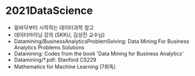# 2021DataScience
- 밑바닥부터 시작하는 데이터과학 참고
- 데이터마이닝 강의 (SKKU, 김성진 교수님)
- Datamining/BusinessAnalyticsProblemSolving: Data Mining For Business Analytics Problems Solutions
- Datamining: Codes from the book 'Data Mining for Business Analytics'
- Datamining/*.pdf: Stanford CS229
- Mathematics for Machine Learning (7회독)
